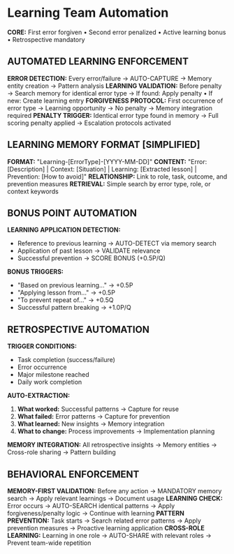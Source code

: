 # Learning Team Automation

**CORE:** First error forgiven • Second error penalized • Active learning bonus • Retrospective mandatory

## AUTOMATED LEARNING ENFORCEMENT

**ERROR DETECTION:** Every error/failure → AUTO-CAPTURE → Memory entity creation → Pattern analysis
**LEARNING VALIDATION:** Before penalty → Search memory for identical error type → If found: Apply penalty • If new: Create learning entry
**FORGIVENESS PROTOCOL:** First occurrence of error type → Learning opportunity → No penalty → Memory integration required
**PENALTY TRIGGER:** Identical error type found in memory → Full scoring penalty applied → Escalation protocols activated

## LEARNING MEMORY FORMAT [SIMPLIFIED]

**FORMAT:** "Learning-[ErrorType]-[YYYY-MM-DD]" 
**CONTENT:** "Error: [Description] | Context: [Situation] | Learning: [Extracted lesson] | Prevention: [How to avoid]"
**RELATIONSHIP:** Link to role, task, outcome, and prevention measures
**RETRIEVAL:** Simple search by error type, role, or context keywords

## BONUS POINT AUTOMATION

**LEARNING APPLICATION DETECTION:** 
- Reference to previous learning → AUTO-DETECT via memory search
- Application of past lesson → VALIDATE relevance  
- Successful prevention → SCORE BONUS (+0.5P/Q)

**BONUS TRIGGERS:**
- "Based on previous learning..." → +0.5P
- "Applying lesson from..." → +0.5P
- "To prevent repeat of..." → +0.5Q
- Successful pattern breaking → +1.0P/Q

## RETROSPECTIVE AUTOMATION

**TRIGGER CONDITIONS:**
- Task completion (success/failure)
- Error occurrence  
- Major milestone reached
- Daily work completion

**AUTO-EXTRACTION:**
1. **What worked:** Successful patterns → Capture for reuse
2. **What failed:** Error patterns → Capture for prevention  
3. **What learned:** New insights → Memory integration
4. **What to change:** Process improvements → Implementation planning

**MEMORY INTEGRATION:** All retrospective insights → Memory entities → Cross-role sharing → Pattern building

## BEHAVIORAL ENFORCEMENT

**MEMORY-FIRST VALIDATION:** Before any action → MANDATORY memory search → Apply relevant learnings → Document usage
**LEARNING CHECK:** Error occurs → AUTO-SEARCH identical patterns → Apply forgiveness/penalty logic → Continue with learning
**PATTERN PREVENTION:** Task starts → Search related error patterns → Apply prevention measures → Proactive learning application
**CROSS-ROLE LEARNING:** Learning in one role → AUTO-SHARE with relevant roles → Prevent team-wide repetition